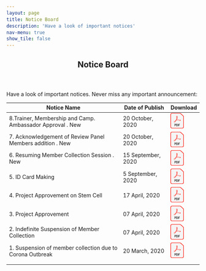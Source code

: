 ```yaml
---
layout: page
title: Notice Board
description: 'Have a look of important notices'
nav-menu: true
show_tile: false
---
```

<!-- Main -->
<div id="main" class="alt">

<!-- One -->
<section id="one">
	<div class="inner">
		<header class="major">
			<h1>Notice Board</h1>
		</header>
    <!-- Content -->

<p>Have a look of important notices. Never miss any important announcement:</p>

<table class="blueTable">
<thead>
<tr>
<th> Notice Name </th>
<th>Date of Publish</th>
<th>Download</th>
</tr>
</thead>
<tbody>
<tr>
<td>8.Trainer, Membership and Camp. Ambassador Approval    .<neon contenteditable spellcheck="false">  New  </neon>   </td>
<td>20 October, 2020</td>
<td><a href="assets/notice/Notice no. 08.pdf"><img src="assets/images/pdf.png" alt="Download" width="35" height="40"></a></td>
</tr>
<tr>
<td>7. Acknowledgement of Review Panel Members addition    .<neon contenteditable spellcheck="false">  New  </neon>   </td>
<td>20 October, 2020</td>
<td><a href="assets/notice/Notice no. 7.pdf"><img src="assets/images/pdf.png" alt="Download" width="35" height="40"></a></td>
</tr>
<tr>
<td>6.  Resuming Member Collection Session    .<neon contenteditable spellcheck="false">  New  </neon>   </td>
<td>15 September, 2020</td>
<td><a href="assets/notice/Notice 08 Resuming member collection.pdf"><img src="assets/images/pdf.png" alt="Download" width="35" height="40"></a></td>
</tr>
<tr>
<td>5. ID Card Making </td>
<td>5 September, 2020</td>
<td><a href="assets/notice/ID Card Making.pdf"><img src="assets/images/pdf.png" alt="Download" width="35" height="40"></a></td>
</tr>
<tr>
<td>4. Project Approvement on Stem Cell</td>    
<td>17 April, 2020</td>
<td><a href="assets/notice/Notice 6.pdf"><img src="assets/images/pdf.png" alt="Download" width="35" height="40"></a></td>
</tr>
<tr>
<td>3. Project Approvement</td>
<td>07 April, 2020</td>
<td><a href="assets/notice/Notice 3.pdf"><img src="assets/images/pdf.png" alt="Download" width="35" height="40"></a></td>
</tr>
<tr>
<td>2. Indefinite Suspension of Member Collection </td>
<td>07 April, 2020</td>
<td> <a href="assets/notice/Notice 02.pdf"><img src="assets/images/pdf.png" alt="Download" width="35" height="40"></a></td>
</tr>	
<tr>
<td> 1. Suspension of member collection due to Corona Outbreak</td>
<td>20 March, 2020</td>
<td><a href="assets/Notice 2.pdf"><img src="assets/images/pdf.png" alt="Download" width="35" height="40"></a></td>
</tr>
<tr>
<td></td>
<td></td>
<td></td>
</tr>
<tr>
<td></td>
<td></td>
<td></td>
</tr>
</tbody>
</table>

